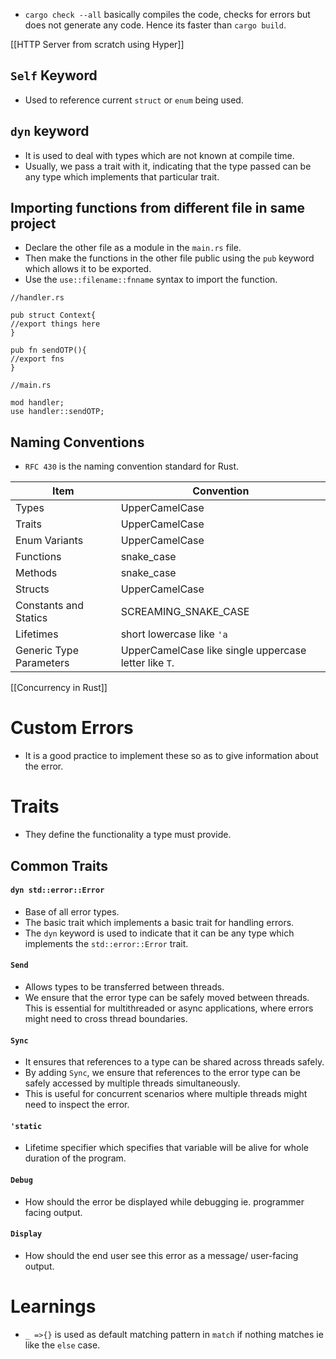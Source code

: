 - `cargo check --all` basically compiles the code, checks for errors but does not generate any code. Hence its faster than `cargo build`.



[[HTTP Server from scratch using Hyper]]



## `Self` Keyword

- Used to reference current `struct` or `enum` being used.




## `dyn` keyword

- It is used to deal with types which are not known at compile time.
- Usually, we pass a trait with it, indicating that the type passed can be any type which implements that particular trait.








## Importing functions from different file in same project

- Declare the other file as a module in the `main.rs` file.
- Then make the functions in the other file public using the `pub` keyword which allows it to be exported.
- Use the `use::filename::fnname` syntax to import the function.


```
//handler.rs

pub struct Context{
//export things here
}

pub fn sendOTP(){
//export fns
}

//main.rs

mod handler;
use handler::sendOTP;
```



## Naming Conventions

- `RFC 430` is the naming convention standard for Rust.


| Item                    | Convention                                            |
| ----------------------- | ----------------------------------------------------- |
| Types                   | UpperCamelCase                                        |
| Traits                  | UpperCamelCase                                        |
| Enum Variants           | UpperCamelCase                                        |
| Functions               | snake_case                                            |
| Methods                 | snake_case                                            |
| Structs                 | UpperCamelCase                                        |
| Constants and Statics   | SCREAMING_SNAKE_CASE                                  |
| Lifetimes               | short lowercase like `'a`                             |
| Generic Type Parameters | UpperCamelCase like single uppercase letter like `T`. |



[[Concurrency in Rust]]


# Custom Errors 

- It is a good practice to implement these so as to give information about the error.




# Traits

- They define the functionality a type must provide.


## Common Traits

#### `dyn std::error::Error`


- Base of all error types.
- The basic trait which implements a basic trait for handling errors.
- The `dyn` keyword is used to indicate that it can be any type which implements the `std::error::Error` trait.


#### `Send`
- Allows types to be transferred between threads.
- We ensure that the error type can be safely moved between threads. This is essential for multithreaded or async applications, where errors might need to cross thread boundaries.


#### `Sync`
- It ensures that references to a type can be shared across threads safely.
- By adding `Sync`, we ensure that references to the error type can be safely accessed by multiple threads simultaneously.
- This is useful for concurrent scenarios where multiple threads might need to inspect the error.

#### `'static`
- Lifetime specifier which specifies that variable will be alive for whole duration of the program.


#### `Debug`

- How should the error be displayed while debugging ie. programmer facing output.

#### `Display`

-   How should the end user see this error as a message/ user-facing output.






# Learnings


- `_ =>{}` is used as default matching pattern in `match` if nothing matches ie like the `else` case.


